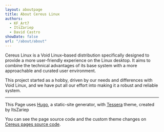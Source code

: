 ```yaml
---
layout: aboutpage
title: About Cereus Linux
authors:
  - KF_Art7
  - ItsZariep
  - David Castro
showDate: false
url: "/about/about"
---
```


Cereus Linux is a Void Linux–based distribution specifically designed to provide a more user-friendly experience on the Linux desktop. It aims to combine the technical advantages of its base system with a more approachable and curated user environment.

This project started as a hobby, driven by our needs and differences with Void Linux, and we have put all our effort into making it a robust and reliable system.

---

This Page uses [Hugo](https://gohugo.io), a static-site generator, with [Tessera](https://codeberg.org/ItsZariep/Tessera) theme, created by ItsZariep

You can see the page source code and the custom theme changes on [Cereus pages source code](https://github.com/CereusLinuxProject/CereusLinuxProject.github.io).
